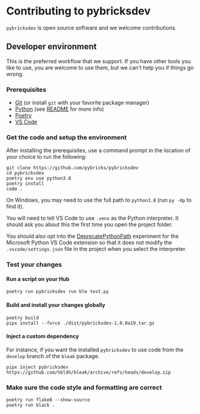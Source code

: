 # Contributing to pybricksdev

`pybricksdev` is open source software and we welcome contributions.


## Developer environment

This is the preferred workflow that we support. If you have other tools you like
to use, you are welcome to use them, but we can't help you if things go wrong.

### Prerequisites

- [Git](https://git-scm.com/) (or install `git` with your favorite package manager)
- [Python](https://python.org) (see [README](./README.md) for more info)
- [Poetry](https://python-poetry.org/)
- [VS Code](https://code.visualstudio.com/)

### Get the code and setup the environment

After installing the prerequisites, use a command prompt in the location of your
choice to run the following:

    git clone https://github.com/pybricks/pybricksdev
    cd pybricksdev
    poetry env use python3.8
    poetry install
    code .

On Windows, you may need to use the full path to `python3.8` (run `py -0p` to find it).

You will need to tell VS Code to use `.venv` as the Python interpreter. It
should ask you about this the first time you open the project folder.

You should also opt into the [DeprecatePythonPath] experiment for the Microsoft
Python VS Code extension so that it does not modify the `.vscode/settings.json`
file in the project when you select the interpreter.

[DeprecatePythonPath]: https://github.com/microsoft/vscode-python/wiki/AB-Experiments#deprecatepythonpath

### Test your changes

#### Run a script on your Hub

    poetry run pybricksdev run ble test.py

#### Build and install your changes globally

    poetry build
    pipx install --force ./dist/pybricksdev-1.0.0a19.tar.gz

#### Inject a custom dependency

For instance, if you want the installed `pybricksdev` to use code from the `develop` branch of the `bleak` package.

    pipx inject pybricksdev https://github.com/hbldh/bleak/archive/refs/heads/develop.zip
                   
### Make sure the code style and formatting are correct

    poetry run flake8 --show-source
    poetry run black .
